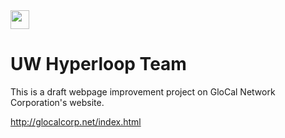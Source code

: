 <img src="http://www.washington.edu/brand/files/2014/09/Signature_Left_Purple_Hex.png" height="30" />


# UW Hyperloop Team

This is a draft webpage improvement project on GloCal Network Corporation's website.

http://glocalcorp.net/index.html
